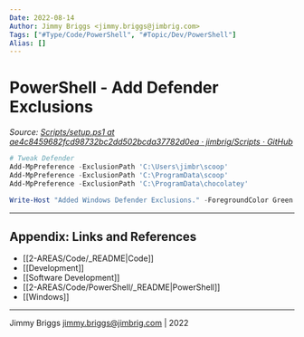 ```yaml
---
Date: 2022-08-14
Author: Jimmy Briggs <jimmy.briggs@jimbrig.com>
Tags: ["#Type/Code/PowerShell", "#Topic/Dev/PowerShell"]
Alias: []
---
```


# PowerShell - Add Defender Exclusions

*Source: [Scripts/setup.ps1 at ae4c8459682fcd98732bc2dd502bcda37782d0ea · jimbrig/Scripts · GitHub](https://github.com/jimbrig/Scripts/blob/ae4c8459682fcd98732bc2dd502bcda37782d0ea/PowerShell/Configurations/setup.ps1#L10)*

```powershell
# Tweak Defender
Add-MpPreference -ExclusionPath 'C:\Users\jimbr\scoop'
Add-MpPreference -ExclusionPath 'C:\ProgramData\scoop'
Add-MpPreference -ExclusionPath 'C:\ProgramData\chocolatey'

Write-Host "Added Windows Defender Exclusions." -ForegroundColor Green
```

***

## Appendix: Links and References

- [[2-AREAS/Code/_README|Code]]
- [[Development]]
- [[Software Development]]
- [[2-AREAS/Code/PowerShell/_README|PowerShell]]
- [[Windows]]


***

Jimmy Briggs <jimmy.briggs@jimbrig.com> | 2022